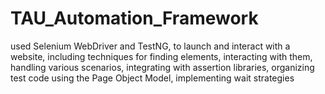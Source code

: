 # TAU_Automation_Framework
used Selenium WebDriver and TestNG, to launch and interact with a website, including techniques for finding elements, interacting with them, handling various scenarios, integrating with assertion libraries, organizing test code using the Page Object Model, implementing wait strategies
